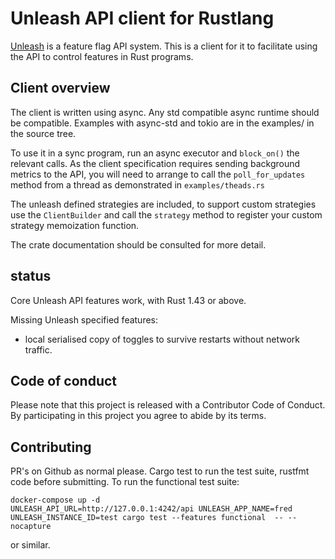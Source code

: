 # Unleash API client for Rustlang

[Unleash](https://unleash.github.io) is a feature flag API system. This is a
client for it to facilitate using the API to control features in Rust programs.

## Client overview

The client is written using async. Any std compatible async runtime should be
compatible. Examples with async-std and tokio are in the examples/ in the source
tree.

To use it in a sync program, run an async executor and `block_on()` the relevant
calls. As the client specification requires sending background metrics to the
API, you will need to arrange to call the `poll_for_updates` method from a
thread as demonstrated in `examples/theads.rs`

The unleash defined strategies are included, to support custom strategies
use the `ClientBuilder` and call the `strategy` method to register your custom
strategy memoization function.

The crate documentation should be consulted for more detail.

## status

Core Unleash API features work, with Rust 1.43 or above.

Missing Unleash specified features:

- local serialised copy of toggles to survive restarts without network traffic.

## Code of conduct

Please note that this project is released with a Contributor Code of Conduct. By
participating in this project you agree to abide by its terms.

## Contributing

PR's on Github as normal please. Cargo test to run the test suite, rustfmt code
before submitting. To run the functional test suite:

```shell
docker-compose up -d
UNLEASH_API_URL=http://127.0.0.1:4242/api UNLEASH_APP_NAME=fred UNLEASH_INSTANCE_ID=test cargo test --features functional  -- --nocapture
```

or similar.
